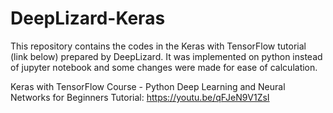 # DeepLizard-Keras
This repository contains the codes in the Keras with TensorFlow tutorial (link below) prepared by DeepLizard. 
It was implemented on python instead of jupyter notebook and some changes were made for ease of calculation.

Keras with TensorFlow Course - Python Deep Learning and Neural Networks for Beginners Tutorial: https://youtu.be/qFJeN9V1ZsI
